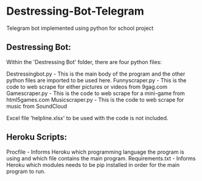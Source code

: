 # Destressing-Bot-Telegram
Telegram bot implemented using python for school project

## Destressing Bot:
Within the 'Destressing Bot' folder, there are four python files:

Destressingbot.py - This is the main body of the program and the other python files are imported to be used here.
Funnyscraper.py - This is the code to web scrape for either pictures or videos from 9gag.com
Gamescraper.py - This is the code to web scrape for a mini-game from html5games.com
Musicscraper.py - This is the code to web scrape for music from SoundCloud

Excel file 'helpline.xlsx' to be used with the code is not included.

## Heroku Scripts:
Procfile - Informs Heroku which programming language the program is using and which file contains the main program.
Requirements.txt - Informs Heroku which modules needs to be pip installed in order for the main program to run.
